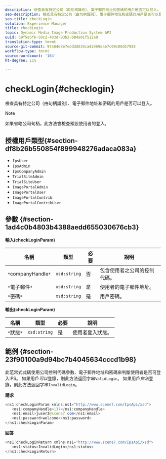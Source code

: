 ```yaml
---
description: 檢查具有特定公司（由句柄識別）、電子郵件地址和密碼的用戶是否可以登入。
seo-description: 檢查具有特定公司（由句柄識別）、電子郵件地址和密碼的用戶是否可以登入。
seo-title: checkLogin
solution: Experience Manager
title: checkLogin
topic: Dynamic Media Image Production System API
uuid: 69f9e5f6-50c2-403d-93b2-b84a01f512a9
translation-type: tm+mt
source-git-commit: 97a84e8e7edd3d834ca42069eae7c09c00d57938
workflow-type: tm+mt
source-wordcount: '164'
ht-degree: 11%

---
```



# checkLogin{#checklogin}

檢查具有特定公司（由句柄識別）、電子郵件地址和密碼的用戶是否可以登入。

>[!NOTE]
>
>如果省略公司句柄，此方法會檢查預設使用者的登入。

## 授權用戶類型{#section-df8b26b550854f899948276adaca083a}

* `IpsUser`
* `IpsAdmin`
* `IpsCompanyAdmin`
* `TrialSiteAdmin`
* `TrialSiteUser`
* `ImagePortalAdmin`
* `ImagePortalUser`
* `ImagePortalContrib`
* `ImagePortalContribUser`

## 參數 {#section-1ad4c0b4803b4388aedd655030676cb3}

**輸入(checkLoginParam)**

| 名稱 | 類型 | 必要 | 說明 |
|---|---|---|---|
| `*`companyHandle`*` | `xsd:string` | 否 | 包含使用者之公司的控制代碼。 |
| `*`電子郵件`*` | `xsd:string` | 是 | 使用者的電子郵件地址。 |
| `*`密碼`*` | `xsd:string` | 是 | 用戶密碼。 |

**輸出(checkLoginParam)**

| 名稱 | 類型 | 必要 | 說明 |
|---|---|---|---|
| `*`狀態`*` | `xsd:string` | 是 | 使用者登入狀態。 |

## 範例 {#section-23f90100a9d94bc7b4045634cccd1b98}

此范常式式碼使用公司控制代碼參數、電子郵件地址和密碼來判斷使用者是否可登入IPS。 如果用戶&#x200B;*可以*&#x200B;登錄，則此方法返回字串`ValidLogin`。 如果用戶&#x200B;*無法*&#x200B;登錄，則此方法返回字串`InvalidLogin`。

**請求**

```java
<ns1:checkLoginParam xmlns:ns1="http://www.scene7.com/IpsApi/xsd">
   <ns1:companyHandle>137</ns1:companyHandle>
   <ns1:email>juser3@scene7.com</ns1:email>
   <ns1:password>welcome</ns1:password>
</ns1:checkLoginParam>
```

**回答**

```java
<ns1:checkLoginReturn xmlns:ns1="http://www.scene7.com/IpsApi/xsd">
   <ns1:status>InvalidLogin</ns1:status>
</ns1:checkLoginReturn>
```

